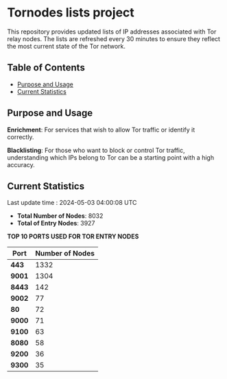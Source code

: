 # Tornodes lists project

This repository provides updated lists of IP addresses associated with Tor relay nodes. The lists are refreshed every 30 minutes to ensure they reflect the most current state of the Tor network.

## Table of Contents

- [Purpose and Usage](#purpose-and-usage)
- [Current Statistics](#current-statistics)


## Purpose and Usage

**Enrichment**: For services that wish to allow Tor traffic or identify it correctly.

**Blacklisting**: For those who want to block or control Tor traffic, understanding which IPs belong to Tor can be a starting point with a high accuracy.

## Current Statistics

Last update time : 2024-05-03 04:00:08 UTC

- **Total Number of Nodes**: 8032
- **Total of Entry Nodes**: 3927

**TOP 10 PORTS USED FOR TOR ENTRY NODES**

| **Port** | **Number of Nodes** |
|------|-----------------|
| **443**   | 1332  |
| **9001**   | 1304  |
| **8443**   | 142  |
| **9002**   | 77  |
| **80**   | 72  |
| **9000**   | 71  |
| **9100**   | 63  |
| **8080**   | 58  |
| **9200**   | 36  |
| **9300**   | 35  |

